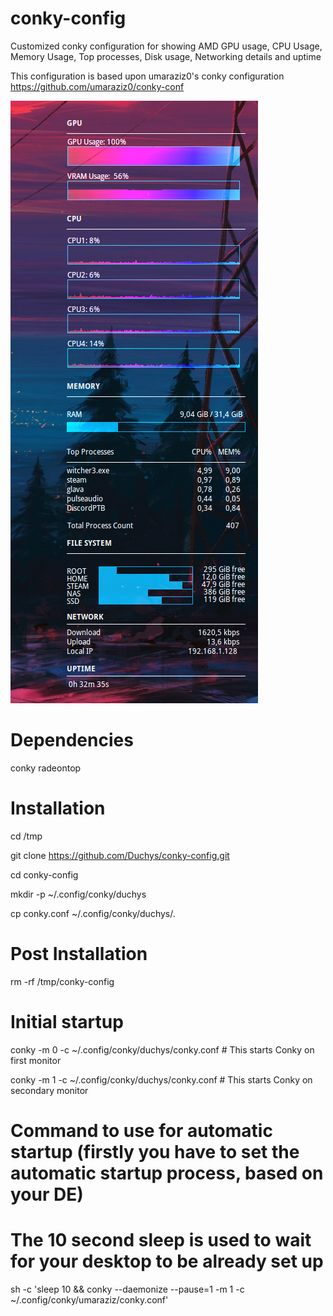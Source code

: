 # conky-config
Customized conky configuration for showing AMD GPU usage, CPU Usage, Memory Usage, Top processes, Disk usage, Networking details and uptime

This configuration is based upon umaraziz0's conky configuration https://github.com/umaraziz0/conky-conf

![example.png](https://raw.githubusercontent.com/duchys/conky-config/main/example.png)

# Dependencies
conky
radeontop

# Installation
cd /tmp

git clone https://github.com/Duchys/conky-config.git

cd conky-config

mkdir -p ~/.config/conky/duchys

cp conky.conf ~/.config/conky/duchys/.

# Post Installation
rm -rf /tmp/conky-config

# Initial startup
conky -m 0 -c ~/.config/conky/duchys/conky.conf # This starts Conky on first monitor

conky -m 1 -c ~/.config/conky/duchys/conky.conf # This starts Conky on secondary monitor

# Command to use for automatic startup (firstly you have to set the automatic startup process, based on your DE)
# The 10 second sleep is used to wait for your desktop to be already set up
sh -c 'sleep 10 && conky --daemonize --pause=1 -m 1 -c ~/.config/conky/umaraziz/conky.conf'
